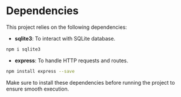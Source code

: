 # Dependencies

This project relies on the following dependencies:

- **sqlite3**: To interact with SQLite database.
```bash
npm i sqlite3
```


- **express**: To handle HTTP requests and routes.
```bash
npm install express --save
```


Make sure to install these dependencies before running the project to ensure smooth execution.
